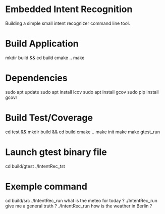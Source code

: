 # Embedded Intent Recognition
Building a simple small intent recognizer command line tool.

# Build Application
mkdir build && cd build
cmake ..
make

# Dependencies
sudo apt update
sudo apt install lcov
sudo apt install gcov
sudo pip install gcovr

# Build Test/Coverage 
cd test && mkdir build && cd build
cmake ..
make init
make
make gtest_run

# Launch gtest binary file
cd build/gtest
./IntentRec_tst

# Exemple command
cd build/src
./IntentRec_run what is the meteo for today ?
./IntentRec_run give me a general truth ?
./IntentRec_run how is the weather in Berlin ?